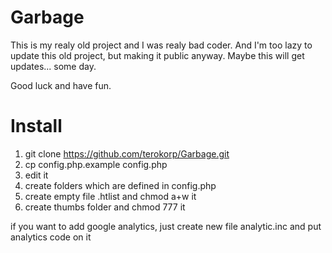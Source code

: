 # Garbage
This is my realy old project and I was realy bad coder.
And I'm too lazy to update this old project, but making it public anyway.
Maybe this will get updates... some day.

Good luck and have fun.

# Install
1. git clone https://github.com/terokorp/Garbage.git
2. cp config.php.example config.php
3. edit it
4. create folders which are defined in config.php
5. create empty file .htlist and chmod a+w it
6. create thumbs folder and chmod 777 it

if you want to add google analytics, just create new file analytic.inc and put analytics code on it

